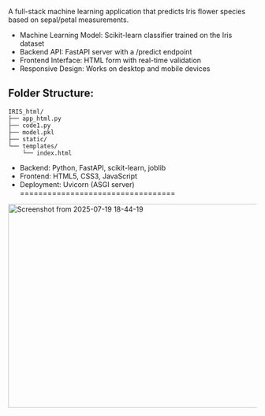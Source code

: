 A full-stack machine learning application that predicts Iris flower species based on sepal/petal measurements.

- Machine Learning Model: Scikit-learn classifier trained on the Iris dataset
- Backend API: FastAPI server with a /predict endpoint
- Frontend Interface: HTML form with real-time validation
- Responsive Design: Works on desktop and mobile devices


Folder Structure:
----------------
```
IRIS_html/
├── app_html.py
├── code1.py
├── model.pkl
├── static/
└── templates/
    └── index.html
```


- Backend: Python, FastAPI, scikit-learn, joblib
- Frontend: HTML5, CSS3, JavaScript
- Deployment: Uvicorn (ASGI server)
==================================
<img width="572" height="413" alt="Screenshot from 2025-07-19 18-44-19" src="https://github.com/user-attachments/assets/56d372fc-ebb8-4a19-b9c9-6aff112ee994" />





